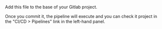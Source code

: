 Add this file to the base of your Gitlab project.

Once you commit it, the pipeline will execute and you can check it project in the "CI/CD > Pipelines" link in the left-hand panel.
